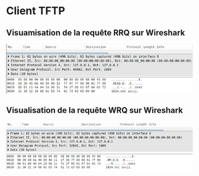 # Client TFTP

## Visuamisation de la requête RRQ sur Wireshark

![](captures_wireshark/RRQ.png)

## Visualisation de la requête WRQ sur Wireshark

![](captures_wireshark/WRQ.png)
